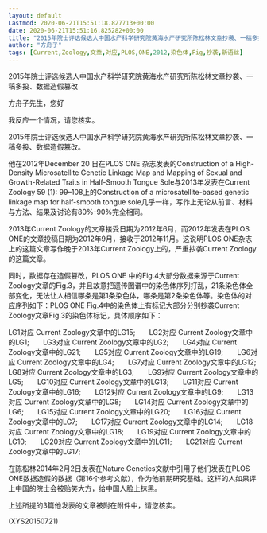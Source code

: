 ```yaml
---
layout: default
Lastmod: 2020-06-21T15:51:18.827713+00:00
date: 2020-06-21T15:51:16.825282+00:00
title: "2015年院士评选候选人中国水产科学研究院黄海水产研究所陈松林文章抄袭、一稿多投"
author: "方舟子"
tags: [Current,Zoology,文章,对应,PLOS,ONE,2012,染色体,Fig,抄袭,新语丝]
---
```


2015年院士评选候选人中国水产科学研究院黄海水产研究所陈松林文章抄袭、一稿多投、数据造假篡改

方舟子先生，您好

我反应一个情况，请您核实。

2015年院士评选侯选人中国水产科学研究院黄海水产研究所陈松林文章抄袭、一稿多投、数据造假篡改。

他在2012年December 20 日在PLOS ONE 杂志发表的Construction of a High-Density Microsatellite Genetic Linkage Map and Mapping of Sexual and Growth-Related Traits in Half-Smooth Tongue Sole与2013年发表在Current Zoology 59 (1): 99–108上的Construction of a microsatellite-based genetic linkage map for half-smooth tongue sole几乎一样，写作上无论从前言、材料与方法、结果及讨论有80%-90%完全相同。

2013年Current Zoology的文章接受日期为2012年6月，而2012年发表在PLOS ONE的文章投稿日期为2012年9月，接收于2012年11月。这说明PLOS ONE杂志上的这篇文章写作晚于2013年Current Zoology上的，严重抄袭Current Zoology的这篇文章。

同时，数据存在造假篡改，PLOS ONE 中的Fig.4大部分数据来源于Current Zoology文章的Fig.3，并且故意把遗传图谱中的染色体序列打乱，21条染色体全部变化，无法让人相信哪条是第1条染色体，哪条是第2条染色体等。染色体的对应序列如下：PLOS ONE Fig.4中的染色体上有标记大部分分别抄袭Current Zoology文章Fig.3的染色体标记，具体顺序如下：

LG1对应 Current Zoology文章中的LG15;　　LG2对应 Current Zoology文章中的LG1;　　LG3对应 Current Zoology文章中的LG2;　　LG4对应 Current Zoology文章中的LG21;　　LG5对应 Current Zoology文章中的LG19;　　LG6对应 Current Zoology文章中的LG4;　　LG7对应 Current Zoology文章中的LG12;　　LG8对应 Current Zoology文章中的LG3;　　LG9对应 Current Zoology文章中的LG5;　　LG10对应 Current Zoology文章中的LG13;　　LG11对应 Current Zoology文章中的LG16;　　LG12对应 Current Zoology文章中的LG9;　　LG13对应 Current Zoology文章中的LG8;　　LG14对应 Current Zoology文章中的LG6;　　LG15对应 Current Zoology文章中的LG20;　　LG16对应 Current Zoology文章中的LG7;　　LG17对应 Current Zoology文章中的LG14;　　LG18对应 Current Zoology文章中的LG18;　　LG19对应 Current Zoology文章中的LG10;　　LG20对应 Current Zoology文章中的LG11;　　LG21对应 Current Zoology文章中的LG17;

在陈松林2014年2月2日发表在Nature Genetics文献中引用了他们发表在PLOS ONE数据造假的数据（第16个参考文献），作为他前期研究基础。这样的人如果评上中国的院士会被贻笑大方，给中国人脸上抹黑。

上述所提的3篇他发表的文章被附在附件中，请您核实。

(XYS20150721)

